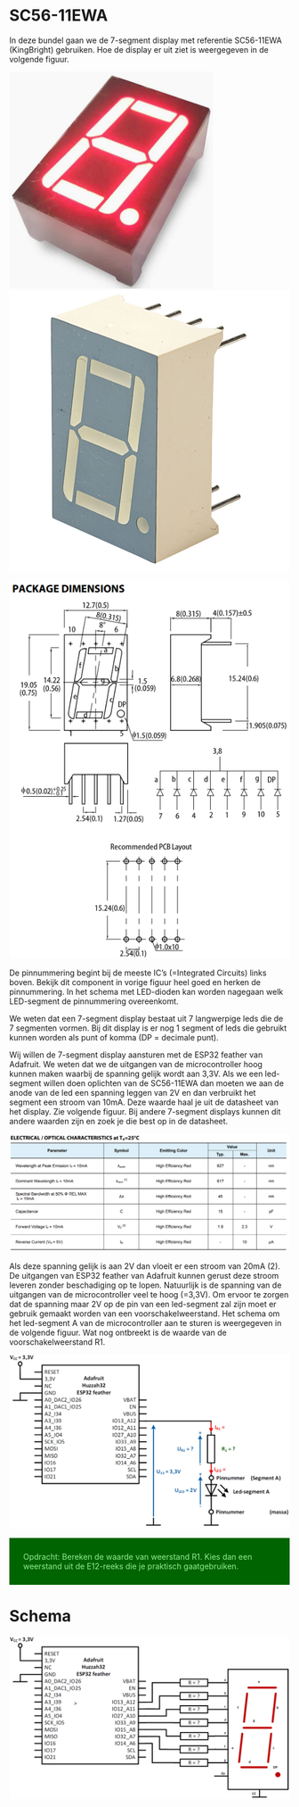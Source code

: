 # SC56-11EWA

In deze bundel gaan we de 7-segment display met referentie SC56-11EWA (KingBright) gebruiken. Hoe de display er uit ziet is weergegeven in de volgende figuur.

![KingBright: SC56-11EWA: 14.22 mm (0.56 inch) Single Digit Numeric Display.](./images/disp.png)
![KingBright: SC56-11EWA: 14.22 mm (0.56 inch) Single Digit Numeric Display.](./images/SC56-11EWA.jpg)

![KingBright: SC56-11EWA: 14.22 mm (0.56 inch) Single Digit Numeric Display.](./images/layout.png)

De pinnummering begint bij de meeste IC’s (=Integrated Circuits) links boven. Bekijk dit component in vorige figuur heel goed en herken de pinnummering. In het schema met LED-dioden kan worden nagegaan welk LED-segment de pinnummering overeenkomt.

We weten dat een 7-segment display bestaat uit 7 langwerpige leds die de 7 segmenten vormen. Bij dit display is er nog 1 segment of leds die gebruikt kunnen worden als punt of komma (DP = decimale punt).

Wij willen de 7-segment display aansturen met de ESP32 feather van Adafruit. We weten dat we de uitgangen van de microcontroller hoog kunnen maken waarbij de spanning gelijk wordt aan 3,3V. Als we een led-segment willen doen oplichten van de SC56-11EWA dan moeten we aan de anode van de led een spanning leggen van 2V en dan verbruikt het segment een stroom van 10mA. Deze waarde haal je uit de datasheet van het display. Zie volgende figuur. Bij andere 7-segment displays kunnen dit andere waarden zijn en zoek je die best op in de datasheet.

![Elektrische en optische gegevens van de SC56-11EWA bij een omgevingstemperatuur van 25°C.](./images/datasheet.png)

Als deze spanning gelijk is aan 2V dan vloeit er een stroom van 20mA (2). De uitgangen van ESP32 feather van Adafruit kunnen gerust deze stroom leveren zonder beschadiging op te lopen. Natuurlijk is de spanning van de uitgangen van de microcontroller veel te hoog (=3,3V).
Om ervoor te zorgen dat de spanning maar 2V op de pin van een led-segment zal zijn moet er gebruik gemaakt worden van een voorschakelweerstand. Het schema om het led-segment A van de microcontroller aan te sturen is weergegeven in de volgende figuur. Wat nog ontbreekt is de waarde van de
voorschakelweerstand R1.

![Schema om segment A van het display aan te sturen met een microcontroller.](./images/schema1.png)

<div style="background-color:darkgreen; text-align:left; vertical-align:left; padding:15px;">
<p style="color:lightgreen; margin:10px">
Opdracht: Bereken de waarde van weerstand R1. Kies dan een weerstand uit de E12-reeks die je praktisch gaatgebruiken.
</p>
</div>


# Schema

![Schema om de SC56-11EWA aan te sturen met de ESP32 feather van Adafruit](./images/schema2.png)



